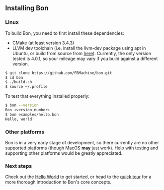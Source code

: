 ## Installing Bon

### Linux

To build Bon, you need to first install these dependencies:
- CMake (at least version 3.4.3)
- LLVM dev toolchain (i.e. install the llvm-dev package using apt in Ubuntu, or build from source from [here](http://releases.llvm.org)). Currently, the only version tested is 4.0.1, so your mileage may vary if you build against a different version.

```bash
$ git clone https://github.com/FBMachine/bon.git
$ cd bon
$ ./build.sh
$ source ~/.profile
```

To test that everything installed properly:

```bash
$ bon --version
Bon <version_number>
$ bon examples/hello.bon
Hello, world!
```



### Other platforms

Bon is in a very early stage of development, so there currently are no other supported platforms (though MacOS __may__ just work). Help with testing and supporting other platforms would be greatly appreciated.


### Next steps

Check out the [Hello World](ch01-02-hello-world.md) to get started, or head to the [quick tour](ch01-03-quick-tour.md) for a more thorough introduction to Bon's core concepts.
